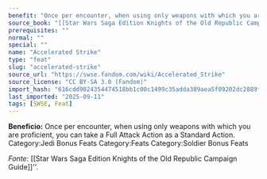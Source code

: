 ```yaml
---
benefit: "Once per encounter, when using only weapons with which you are proficient, you can take a Full Attack Action as a Standard Action. Category:Jedi Bonus Feats Category:Feats Category:Soldier Bonus Feats"
source_book: "[[Star Wars Saga Edition Knights of the Old Republic Campaign Guide]]''"
prerequisites: ""
normal: ""
special: ""
name: "Accelerated Strike"
type: "feat"
slug: "accelerated-strike"
source_url: "https://swse.fandom.com/wiki/Accelerated_Strike"
source_license: "CC BY-SA 3.0 (Fandom)"
import_hash: "616cdd9024354474518bb1c00c1499c35adda389aea5f09202dc2889f9a3c2ae"
last_imported: "2025-09-11"
tags: [SWSE, Feat]
---
```

**Beneficio:** Once per encounter, when using only weapons with which you are proficient, you can take a Full Attack Action as a Standard Action. Category:Jedi Bonus Feats Category:Feats Category:Soldier Bonus Feats

*Fonte:* [[Star Wars Saga Edition Knights of the Old Republic Campaign Guide]]''.